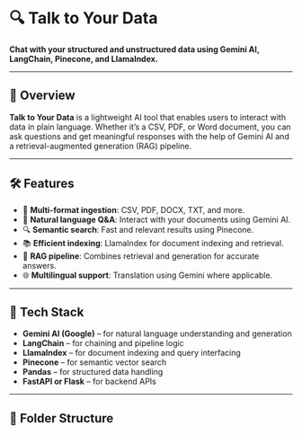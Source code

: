 # 🔍 Talk to Your Data

**Chat with your structured and unstructured data using Gemini AI, LangChain, Pinecone, and LlamaIndex.**

---

## 🚀 Overview

**Talk to Your Data** is a lightweight AI tool that enables users to interact with data in plain language. Whether it’s a CSV, PDF, or Word document, you can ask questions and get meaningful responses with the help of Gemini AI and a retrieval-augmented generation (RAG) pipeline.

---

## 🛠️ Features

- 📄 **Multi-format ingestion**: CSV, PDF, DOCX, TXT, and more.
- 💬 **Natural language Q&A**: Interact with your documents using Gemini AI.
- 🔍 **Semantic search**: Fast and relevant results using Pinecone.
- 📚 **Efficient indexing**: LlamaIndex for document indexing and retrieval.
- 🧠 **RAG pipeline**: Combines retrieval and generation for accurate answers.
- 🌐 **Multilingual support**: Translation using Gemini where applicable.

---

## 🧰 Tech Stack

- **Gemini AI (Google)** – for natural language understanding and generation  
- **LangChain** – for chaining and pipeline logic  
- **LlamaIndex** – for document indexing and query interfacing  
- **Pinecone** – for semantic vector search  
- **Pandas** – for structured data handling  
- **FastAPI or Flask** – for backend APIs

---

## 📂 Folder Structure

